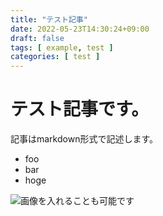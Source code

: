 ```yaml
---
title: "テスト記事"
date: 2022-05-23T14:30:24+09:00
draft: false
tags: [ example, test ]
categories: [ test ]
---
```


# テスト記事です。

記事はmarkdown形式で記述します。

 * foo
 * bar
 * hoge

![画像を入れることも可能です](/img/dc2.jpg)